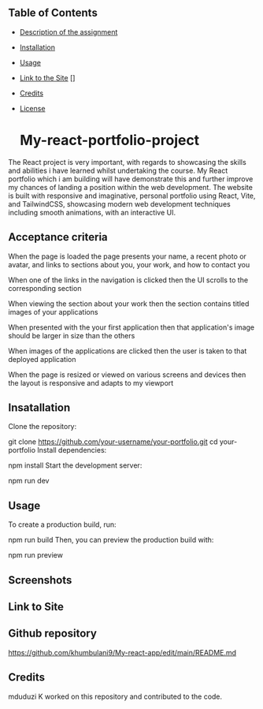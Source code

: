 ## Table of Contents

* [Description of the assignment](#description)
* [Installation](#installation)
* [Usage](#usage)
* [Link to the Site]() []
* [Credits](#credits)
* [License](#license)

  # My-react-portfolio-project
The React project is very important, with regards to showcasing the skills and abilities i have learned whilst undertaking the course. My React portfolio which i am building will have demonstrate this and further improve my chances of landing a position within the web development. The website is built with responsive and imaginative, personal portfolio using React, Vite, and TailwindCSS, showcasing modern web development techniques including smooth animations, with an interactive UI. 


  ## Acceptance criteria

  When the page is loaded the page presents your name, a recent photo or avatar, and links to sections about you, your work, and how to contact you

When one of the links in the navigation is clicked then the UI scrolls to the corresponding section

When viewing the section about your work then the section contains titled images of your applications

When presented with the your first application then that application's image should be larger in size than the others

When images of the applications are clicked then the user is taken to that deployed application

When the page is resized or viewed on various screens and devices then the layout is responsive and adapts to my viewport

## Insatallation
Clone the repository:

git clone https://github.com/your-username/your-portfolio.git
cd your-portfolio
Install dependencies:

npm install
Start the development server:

npm run dev


## Usage
To create a production build, run:

npm run build
Then, you can preview the production build with:

npm run preview
  
## Screenshots


## Link to Site



## Github repository
https://github.com/khumbulani9/My-react-app/edit/main/README.md


## Credits

mduduzi K worked on this repository and contributed to the code.

  
